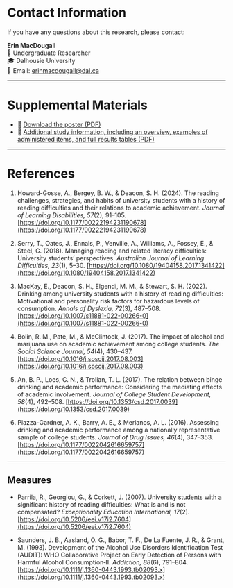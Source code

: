 # Contact Information

If you have any questions about this research, please contact:

**Erin MacDougall**  
🔎 Undergraduate Researcher  
🎓 Dalhousie University  
📧 Email: erinmacdougall@dal.ca

---

# Supplemental Materials

- 📄 [Download the poster (PDF)](Poster.pdf)  
- 📄 [Additional study information, including an overview, examples of administered items, and full results tables (PDF)](Additional%20Study%20Information.pdf)

---

# References

1. Howard-Gosse, A., Bergey, B. W., & Deacon, S. H. (2024). The reading challenges, strategies, and habits of university students with a history of reading difficulties and their relations to academic achievement. *Journal of Learning Disabilities, 57*(2), 91–105. [https://doi.org/10.1177/00222194231190678](https://doi.org/10.1177/00222194231190678)

2. Serry, T., Oates, J., Ennals, P., Venville, A., Williams, A., Fossey, E., & Steel, G. (2018). Managing reading and related literacy difficulties: University students’ perspectives. *Australian Journal of Learning Difficulties, 23*(1), 5–30. [https://doi.org/10.1080/19404158.2017.1341422](https://doi.org/10.1080/19404158.2017.1341422)

3. MacKay, E., Deacon, S. H., Elgendi, M. M., & Stewart, S. H. (2022). Drinking among university students with a history of reading difficulties: Motivational and personality risk factors for hazardous levels of consumption. *Annals of Dyslexia, 72*(3), 487–508. [https://doi.org/10.1007/s11881-022-00266-0](https://doi.org/10.1007/s11881-022-00266-0)

4. Bolin, R. M., Pate, M., & McClintock, J. (2017). The impact of alcohol and marijuana use on academic achievement among college students. *The Social Science Journal, 54*(4), 430–437. [https://doi.org/10.1016/j.soscij.2017.08.003](https://doi.org/10.1016/j.soscij.2017.08.003)

5. An, B. P., Loes, C. N., & Trolian, T. L. (2017). The relation between binge drinking and academic performance: Considering the mediating effects of academic involvement. *Journal of College Student Development, 58*(4), 492–508. [https://doi.org/10.1353/csd.2017.0039](https://doi.org/10.1353/csd.2017.0039)

6. Piazza-Gardner, A. K., Barry, A. E., & Merianos, A. L. (2016). Assessing drinking and academic performance among a nationally representative sample of college students. *Journal of Drug Issues, 46*(4), 347–353. [https://doi.org/10.1177/0022042616659757](https://doi.org/10.1177/0022042616659757)

---

## Measures

- Parrila, R., Georgiou, G., & Corkett, J. (2007). University students with a significant history of reading difficulties: What is and is not compensated? *Exceptionality Education International, 17*(2). [https://doi.org/10.5206/eei.v17i2.7604](https://doi.org/10.5206/eei.v17i2.7604)

- Saunders, J. B., Aasland, O. G., Babor, T. F., De La Fuente, J. R., & Grant, M. (1993). Development of the Alcohol Use Disorders Identification Test (AUDIT): WHO Collaborative Project on Early Detection of Persons with Harmful Alcohol Consumption‐II. *Addiction, 88*(6), 791–804. [https://doi.org/10.1111/j.1360-0443.1993.tb02093.x](https://doi.org/10.1111/j.1360-0443.1993.tb02093.x)
